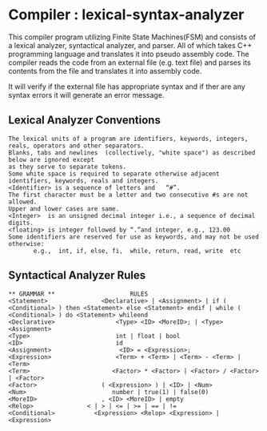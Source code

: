 # Compiler : lexical-syntax-analyzer

This compiler program utilizing Finite State Machines(FSM) and consists of a lexical analyzer, syntactical analyzer, and parser.  All of which takes C++ programming language and translates it into pseudo assembly code. The compiler reads the code from an external file (e.g. text file) and parses its contents from the file and translates it into assembly code.

It will verify if the external file has appropriate syntax and if ther are any syntax errors it will generate an error message. 

## Lexical Analyzer Conventions
```
The lexical units of a program are identifiers, keywords, integers, reals, operators and other separators. 
Blanks, tabs and newlines  (collectively, "white space") as described below are ignored except 
as they serve to separate tokens. 
Some white space is required to separate otherwise adjacent identifiers, keywords, reals and integers.
<Identifier> is a sequence of letters and   “#”. 
The first character must be a letter and two consecutive #s are not allowed. 
Upper and lower cases are same. 
<Integer>  is an unsigned decimal integer i.e., a sequence of decimal digits.
<floating> is integer followed by “.”and integer, e.g., 123.00 
Some identifiers are reserved for use as keywords, and may not be used otherwise:
       e.g.,  int, if, else, fi,  while, return, read, write  etc
```

## Syntactical Analyzer Rules
```
** GRAMMAR **                     RULES
<Statement>	              <Declarative> | <Assignment> | if ( <Conditional> ) then <Statement> else <Statement> endif | while ( <Conditional> ) do <Statement> whileend
<Declarative>	              <Type> <ID> <MoreID>; | <Type> <Assignment> 
<Type>                        int | float | bool
<ID>	                      id           
<Assignment>	               <ID> = <Expression>;
<Expression>	              <Term> + <Term> | <Term> - <Term> | <Term>
<Term>	                     <Factor> * <Factor> | <Factor> / <Factor> | <Factor>
<Factor>	              ( <Expression> ) | <ID> | <Num>
<Num>	                     number | true(1) | false(0)
<MoreID>	              , <ID> <MoreID> | empty
<Relop>	              < | > | <= | >= | == | !=
<Conditional> 	        <Expression> <Relop> <Expression> | <Expression>
```
